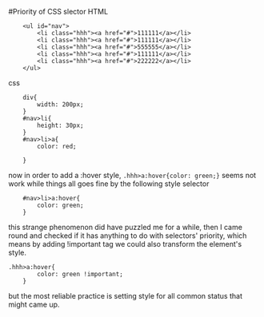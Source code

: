 #Priority of CSS slector
HTML


		<ul id="nav">
			<li class="hhh"><a href="#">111111</a></li>
			<li class="hhh"><a href="#">111111</a></li>
			<li class="hhh"><a href="#">555555</a></li>
			<li class="hhh"><a href="#">111111</a></li>
			<li class="hhh"><a href="#">222222</a></li>
		</ul>


css

		div{
			width: 200px;
		}
		#nav>li{
			height: 30px;
		}
		#nav>li>a{
			color: red;
			
		}
now in order to add a :hover style, `.hhh>a:hover{color: green;}` seems not work while things all goes fine by the following style selector

		#nav>li>a:hover{
			color: green;
		}

this strange phenomenon did have puzzled me for a while, then I came round and checked if it has anything to do with selectors' priority, which means by adding !important tag we could also transform the element's style.

	.hhh>a:hover{
			color: green !important;
		}

but the most reliable practice is setting style for all common status that might came up.
